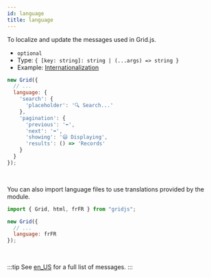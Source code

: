 ```yaml
---
id: language
title: language 
---
```


To localize and update the messages used in Grid.js.

 - `optional`
 - Type: `{ [key: string]: string | (...args) => string }`
 - Example: [Internationalization](./examples/i18n.md)

```js
new Grid({
  // ...
  language: {
    'search': {
      'placeholder': '🔍 Search...'
    },
    'pagination': {
      'previous': '⬅️',
      'next': '➡️',
      'showing': '😃 Displaying',
      'results': () => 'Records'
    }
  }
});
```

<br/>

You can also import language files to use translations provided by the module.

```js
import { Grid, html, frFR } from "gridjs";

new Grid({
  // ...
  language: frFR
});
```

<br/>

:::tip
See [en_US](https://github.com/grid-js/gridjs/blob/master/packages/gridjs/src/i18n/en_US.ts) for a full list of messages.
:::
